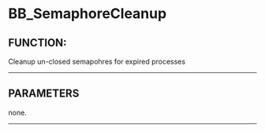 # BB_SemaphoreCleanup  ## FUNCTION:Cleanup un-closed semapohres for expired processes  <NotASharedMethod>  ----------------------------------------## PARAMETERSnone.    ----------------------------------------  